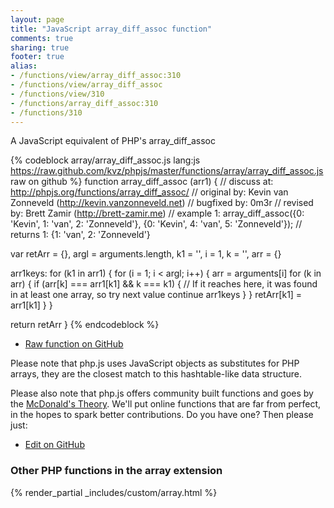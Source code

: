 ```yaml
---
layout: page
title: "JavaScript array_diff_assoc function"
comments: true
sharing: true
footer: true
alias:
- /functions/view/array_diff_assoc:310
- /functions/view/array_diff_assoc
- /functions/view/310
- /functions/array_diff_assoc:310
- /functions/310
---
```

<!-- Generated by Rakefile:build -->
A JavaScript equivalent of PHP's array_diff_assoc

{% codeblock array/array_diff_assoc.js lang:js https://raw.github.com/kvz/phpjs/master/functions/array/array_diff_assoc.js raw on github %}
function array_diff_assoc (arr1) {
  //  discuss at: http://phpjs.org/functions/array_diff_assoc/
  // original by: Kevin van Zonneveld (http://kevin.vanzonneveld.net)
  // bugfixed by: 0m3r
  //  revised by: Brett Zamir (http://brett-zamir.me)
  //   example 1: array_diff_assoc({0: 'Kevin', 1: 'van', 2: 'Zonneveld'}, {0: 'Kevin', 4: 'van', 5: 'Zonneveld'});
  //   returns 1: {1: 'van', 2: 'Zonneveld'}

  var retArr = {},
    argl = arguments.length,
    k1 = '',
    i = 1,
    k = '',
    arr = {}

  arr1keys: for (k1 in arr1) {
    for (i = 1; i < argl; i++) {
      arr = arguments[i]
      for (k in arr) {
        if (arr[k] === arr1[k1] && k === k1) {
          // If it reaches here, it was found in at least one array, so try next value
          continue arr1keys
        }
      }
      retArr[k1] = arr1[k1]
    }
  }

  return retArr
}
{% endcodeblock %}

 - [Raw function on GitHub](https://github.com/kvz/phpjs/blob/master/functions/array/array_diff_assoc.js)

Please note that php.js uses JavaScript objects as substitutes for PHP arrays, they are 
the closest match to this hashtable-like data structure. 

Please also note that php.js offers community built functions and goes by the 
[McDonald's Theory](https://medium.com/what-i-learned-building/9216e1c9da7d). We'll put online 
functions that are far from perfect, in the hopes to spark better contributions. 
Do you have one? Then please just: 

 - [Edit on GitHub](https://github.com/kvz/phpjs/edit/master/functions/array/array_diff_assoc.js)


### Other PHP functions in the array extension
{% render_partial _includes/custom/array.html %}
